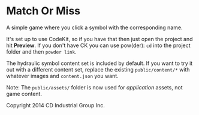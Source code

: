 # Match Or Miss

A simple game where you click a symbol with the corresponding name.

It's set up to use CodeKit, so if you have that then just open the project and hit **Preview**. If you don't have CK you can use pow(der): `cd` into the project folder and then `powder link`.

The hydraulic symbol content set is included by default. If you want to try it out with a different content set, replace the existing `public/content/*` with whatever images and `content.json` you want.

Note: The `public/assets/` folder is now used for _application_ assets, not game content.

Copyright 2014 CD Industrial Group Inc.